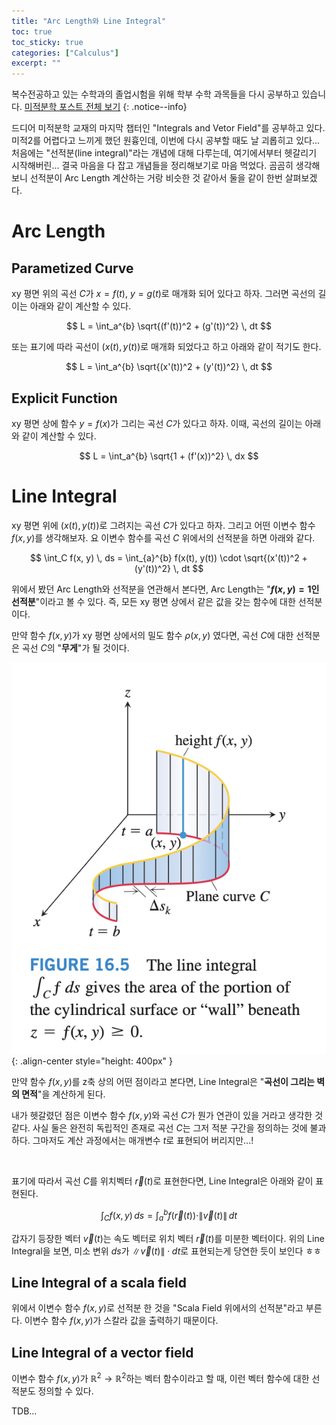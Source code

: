 ```yaml
---
title: "Arc Length와 Line Integral"
toc: true
toc_sticky: true
categories: ["Calculus"]
excerpt: ""
---
```


복수전공하고 있는 수학과의 졸업시험을 위해 학부 수학 과목들을 다시 공부하고 있습니다. [미적분학 포스트 전체 보기](/categories/calculus)
{: .notice--info}

드디어 미적분학 교재의 마지막 챕터인 "Integrals and Vetor Field"를 공부하고 있다. 미적2를 어렵다고 느끼게 했던 원흉인데, 이번에 다시 공부할 때도 날 괴롭히고 있다... 처음에는 "선적분(line integral)"라는 개념에 대해 다루는데, 여기에서부터 헷갈리기 시작해버린... 결국 마음을 다 잡고 개념들을 정리해보기로 마음 먹었다. 곰곰히 생각해보니 선적분이 Arc Length 계산하는 거랑 비슷한 것 같아서 둘을 같이 한번 살펴보겠다.

# Arc Length

## Parametized Curve

xy 평면 위의 곡선 $C$가 $x = f(t)$, $y = g(t)$로 매개화 되어 있다고 하자. 그러면 곡선의 길이는 아래와 같이 계산할 수 있다.

$$
L = \int_a^{b} \sqrt{(f'(t))^2 + (g'(t))^2} \, dt
$$

또는 표기에 따라 곡선이 $(x(t), y(t))$로 매개화 되었다고 하고 아래와 같이 적기도 한다.

$$
L = \int_a^{b} \sqrt{(x'(t))^2 + (y'(t))^2} \, dt
$$

## Explicit Function

xy 평면 상에 함수 $y = f(x)$가 그리는 곡선 $C$가 있다고 하자. 이때, 곡선의 길이는 아래와 같이 계산할 수 있다.

$$
L = \int_a^{b} \sqrt{1 + (f'(x))^2} \, dx
$$

# Line Integral

xy 평면 위에 $(x(t), y(t))$로 그려지는 곡선 $C$가 있다고 하자. 그리고 어떤 이변수 함수 $f(x, y)$를 생각해보자. 요 이변수 함수를 곡선 $C$ 위에서의 선적분을 하면 아래와 같다.

$$
\int_C f(x, y) \, ds = \int_{a}^{b} f(x(t), y(t)) \cdot \sqrt{(x'(t))^2 + (y'(t))^2} \, dt
$$

위에서 봤던 Arc Length와 선적분을 연관해서 본다면, Arc Length는 "**$f(x, y) = 1$인 선적분**"이라고 볼 수 있다. 즉, 모든 xy 평면 상에서 같은 값을 갖는 함수에 대한 선적분이다.

만약 함수 $f(x, y)$가 xy 평면 상에서의 밀도 함수 $\rho(x, y)$ 였다면, 곡선 $C$에 대한 선적분은 곡선 $C$의 "**무게**"가 될 것이다.

![](/images/mathematics/calculus/line-integral-of-scala-field.png){: .align-center style="height: 400px" }

만약 함수 $f(x, y)$를 z축 상의 어떤 점이라고 본다면, Line Integral은 "**곡선이 그리는 벽의 면적**"을 계산하게 된다.

내가 헷갈렸던 점은 이변수 함수 $f(x, y)$와 곡선 $C$가 뭔가 연관이 있을 거라고 생각한 것 같다. 사실 둘은 완전히 독립적인 존재로 곡선 $C$는 그저 적분 구간을 정의하는 것에 불과하다. 그마저도 계산 과정에서는 매개변수 $t$로 표현되어 버리지만...!

<br/>

표기에 따라서 곡선 $C$를 위치벡터 $\vec{r}(t)$로 표현한다면, Line Integral은 아래와 같이 표현된다.

$$
\int_C f(x, y) \, ds = \int_a^{b} f(\vec{r}(t)) \cdot \| \vec{v}(t) \| \, dt
$$

갑자기 등장한 벡터 $\vec{v}(t)$는 속도 벡터로 위치 벡터 $\vec{r}(t)$를 미분한 벡터이다. 위의 Line Integral을 보면, 미소 변위 $ds$가 $\| \vec{v}(t) \| \cdot dt$로 표현되는게 당연한 듯이 보인다 ㅎㅎ

## Line Integral of a scala field

위에서 이변수 함수 $f(x, y)$로 선적분 한 것을 "Scala Field 위에서의 선적분"라고 부른다. 이변수 함수 $f(x, y)$가 스칼라 값을 출력하기 때문이다.

## Line Integral of a vector field

이변수 함수 $f(x, y)$가 $\mathbb{R}^2 \rightarrow \mathbb{R}^2$하는 벡터 함수이라고 할 때, 이런 벡터 함수에 대한 선적분도 정의할 수 있다.

TDB...

